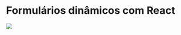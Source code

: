# Formulários dinâmicos com React 

<div align="left">
  <img src="https://skillicons.dev/icons?i=typescript,react,vite,tailwind" />
</div>
